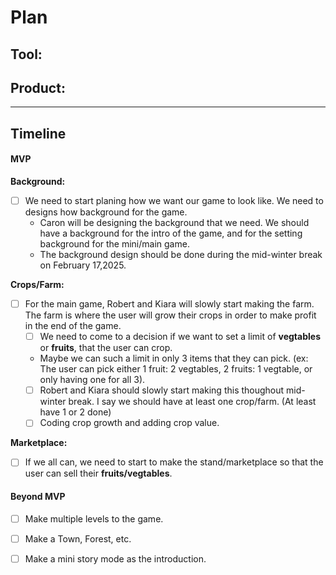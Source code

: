 # Plan

## Tool: 
## Product: 

---

## Timeline

#### MVP

**Background:**

* [ ] We need to start planing how we want our game to look like. We need to designs how background for the game.
   * Caron will be designing the background that we need. We should have a background for the intro of the game, and for the setting background for the mini/main game.
   * The background design should be done during the mid-winter break on February 17,2025.

**Crops/Farm:**
 
* [ ] For the main game, Robert and Kiara will slowly start making the farm. The farm is where the user will grow their crops in order to make profit in the end of the game.
   * [ ] We need to come to a decision if we want to set a limit of **vegtables** or **fruits**, that the user can crop.
   * Maybe we can such a limit in only 3 items that they can pick. (ex: The user can pick either 1 fruit: 2 vegtables, 2 fruits: 1 vegtable, or only having one for all 3).
   * [ ] Robert and Kiara should slowly start making this thoughout mid-winter break. I say we should have at least one crop/farm. (At least have 1 or 2 done)
    * [ ] Coding crop growth and adding crop value.

**Marketplace:**

 * [ ] If we all can, we need to start to make the stand/marketplace so that the user can sell their **fruits/vegtables**.

#### Beyond MVP

* [ ] Make multiple levels to the game.
* [ ] Make a Town, Forest, etc.
* [ ] Make a mini story mode as the introduction.


<!-- EXAMPLE

## Tool: APIs
## Product: Green Glass Door riddle app

## Timeline

### MVP

- [ ] Front-end
  - [x] Webpage to collect input from user (deadline: 4/15)
  - [ ] Webpage to display "yes, but a ___ can't" or "no, but a ___ can" (deadline: 5/1)
- [x] Back-end
  - [x] Use regex to test whether or not the word can go through the GGD (deadline: 3/1)
  - [x] Use the Twinword API to find related words (deadline: 3/15)
    - [ ] Iterate through the words until an opposite example can be found (deadline: 4/1)

#### Beyond MVP

- [ ] Use another API to make sure the opposite example is a noun
- [ ] Automate notification of API limit to make sure I don’t exceed free quota
- [ ] A multiple choice quizzer that will test the user’s knowledge of the solution

-->




<!-- DO NOT USE THIS YET

| Name | Glows | Grows |
| -------- | ------- | ------- |
|   |   |
|   |   |
|   |   |
|   |   |
|   |   |
|   |   |

-->
